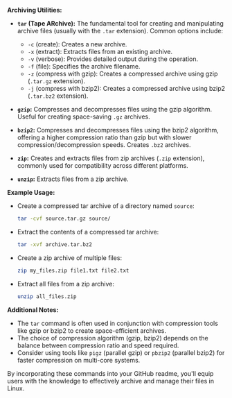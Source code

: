 **Archiving Utilities:**

* **`tar` (Tape ARchive):** The fundamental tool for creating and manipulating archive files (usually with the `.tar` extension). Common options include:
    * `-c` (create): Creates a new archive.
    * `-x` (extract): Extracts files from an existing archive.
    * `-v` (verbose): Provides detailed output during the operation.
    * `-f` (file): Specifies the archive filename.
    * `-z` (compress with gzip): Creates a compressed archive using gzip (`.tar.gz` extension).
    * `-j` (compress with bzip2): Creates a compressed archive using bzip2 (`.tar.bz2` extension).

* **`gzip`:** Compresses and decompresses files using the gzip algorithm. Useful for creating space-saving `.gz` archives.

* **`bzip2`:** Compresses and decompresses files using the bzip2 algorithm, offering a higher compression ratio than gzip but with slower compression/decompression speeds. Creates `.bz2` archives.

* **`zip`:** Creates and extracts files from zip archives (`.zip` extension), commonly used for compatibility across different platforms.

* **`unzip`:** Extracts files from a zip archive.

**Example Usage:**

* Create a compressed tar archive of a directory named `source`:
  ```bash
  tar -cvf source.tar.gz source/
  ```
* Extract the contents of a compressed tar archive:
  ```bash
  tar -xvf archive.tar.bz2
  ```
* Create a zip archive of multiple files:
  ```bash
  zip my_files.zip file1.txt file2.txt
  ```
* Extract all files from a zip archive:
  ```bash
  unzip all_files.zip
  ```

**Additional Notes:**

* The `tar` command is often used in conjunction with compression tools like gzip or bzip2 to create space-efficient archives.
* The choice of compression algorithm (gzip, bzip2) depends on the balance between compression ratio and speed required.
* Consider using tools like `pigz` (parallel gzip) or `pbzip2` (parallel bzip2) for faster compression on multi-core systems.

By incorporating these commands into your GitHub readme, you'll equip users with the knowledge to effectively archive and manage their files in Linux.
